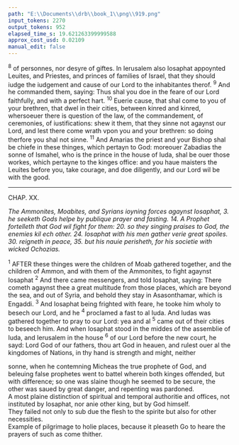 ```yaml
---
path: "E:\\Documents\\drb\\book_1\\png\\919.png"
input_tokens: 2270
output_tokens: 952
elapsed_time_s: 19.621263399999588
approx_cost_usd: 0.02109
manual_edit: false
---
```

<sup>8</sup> of personnes, nor desyre of giftes. In Ierusalem also Iosaphat appoynted Leuites, and Priestes, and princes of families of Israel, that they should iudge the iudgement and cause of our Lord to the inhabitantes therof. <sup>9</sup> And he commanded them, saying: Thus shal you doe in the feare of our Lord faithfully, and with a perfect hart. <sup>10</sup> Euerie cause, that shal come to you of your brethren, that dwel in their cities, between kinred and kinred, whersoeuer there is question of the law, of the commandement, of ceremonies, of iustifications: shew it them, that they sinne not agaynst our Lord, and lest there come wrath vpon you and your brethren: so doing therfore you shal not sinne. <sup>11</sup> And Amarias the priest and your Bishop shal be chiefe in these thinges, which pertayn to God: moreouer Zabadias the sonne of Ismahel, who is the prince in the house of Iuda, shal be ouer those workes, which pertayne to the kinges office: and you haue maisters the Leuites before you, take courage, and doe diligently, and our Lord wil be with the good.

<hr>

CHAP. XX.

*The Ammonites, Moabites, and Syrians ioyning forces agaynst Iosaphat, 3. he seeketh Gods helpe by publique prayer and fasting. 14. A Prophet fortelleth that God wil fight for them: 20. so they singing praises to God, the enemies kil ech other. 24. Iosaphat with his men gather verie great spoiles. 30. reigneth in peace, 35. but his nauie perisheth, for his societie with wicked Ochozias.*

<sup>1</sup> AFTER these thinges were the children of Moab gathered together, and the children of Ammon, and with them of the Ammonites, to fight agaynst Iosaphat <sup>2</sup> And there came messengers, and told Iosaphat, saying: There cometh agaynst thee a great multitude from those places, which are beyond the sea, and out of Syria, and behold they stay in Asasonthamar, which is Engaddi. <sup>3</sup> And Iosaphat being frighted with feare, he tooke him wholy to besech our Lord, and he <sup>4</sup> proclamed a fast to al Iuda. And Iudas was gathered together to pray to our Lord: yea and al <sup>5</sup> came out of their cities to beseech him. And when Iosaphat stood in the middes of the assemblie of Iuda, and Ierusalem in the house <sup>6</sup> of our Lord before the new court, he sayd: Lord God of our fathers, thou art God in heauen, and rulest ouer al the kingdomes of Nations, in thy hand is strength and might, neither

[^1]: Deut. 17. Num. 27.

<aside>sonne, when he contemning Micheas the true prophete of God, and beleuing false prophetes went to battel wherein both kinges offended, but with difference; so one was slaine though he seemed to be secure, the other was saued by great danger, and repenting was pardoned.</aside>

<aside>A most plaine distinction of spiritual and temporal authoritie and offices, not instituted by Iosaphat, nor anie other king, but by God himself.</aside>

<aside>They failed not only to sub due the flesh to the spirite but also for other necessities.</aside>

<aside>Example of pilgrimage to holie places, because it pleaseth Go to heare the prayers of such as come thither.</aside>